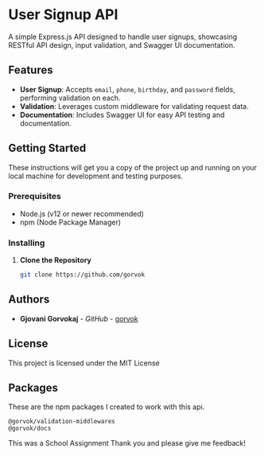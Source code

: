 # User Signup API

A simple Express.js API designed to handle user signups, showcasing RESTful API design, input validation, and Swagger UI documentation.

## Features

- **User Signup**: Accepts `email`, `phone`, `birthday`, and `password` fields, performing validation on each.
- **Validation**: Leverages custom middleware for validating request data.
- **Documentation**: Includes Swagger UI for easy API testing and documentation.

## Getting Started

These instructions will get you a copy of the project up and running on your local machine for development and testing purposes.

### Prerequisites

- Node.js (v12 or newer recommended)
- npm (Node Package Manager)

### Installing

1. **Clone the Repository**

   ```bash
   git clone https://github.com/gorvok

## Authors

- **Gjovani Gorvokaj** - *GitHub* - [gorvok](https://github.com/gorvok)

## License

This project is licensed under the MIT License

## Packages
These are the npm packages I created to work with this api.
```
@gorvok/validation-middlewares
@gorvok/docs
```

This was a School Assignment Thank you and please give me feedback!